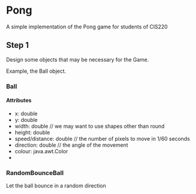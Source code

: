 # Pong
A simple implementation of the Pong game for students of CIS220

## Step 1
Design some objects that may be necessary for the Game.

Example, the Ball object.

### Ball
#### Attributes
 - x: double
 - y: double
 - width: double // we may want to use shapes other than round
 - height: double
 - speed/distance: double // the number of pixels to move in 1/60 seconds
 - direction: double // the angle of the movement
 - colour: java.awt.Color
 - 
 
### RandomBounceBall
Let the ball bounce in a random direction


